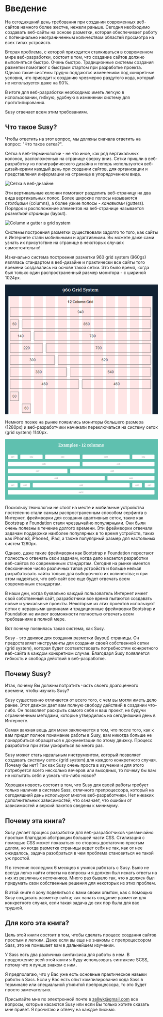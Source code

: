 # Введение

На сегодняшний день требования при создании современных веб-сайтов намного более жестче, нежели раньше. Сегодня необходимо создавать веб-сайты на основе разметки, которая обеспечивает работу с потенциально неограниченным количеством областей просмотра на всех типах устройств.

Вторая проблема, с которой приходится сталкиваться в современном мире веб-разработки, состоит в том, что создание сайтов должно выполняться быстро. Очень быстро. Традиционные системы создания разметки помогают с быстрым стартом при разработке проекта. Однако такие системы трудно поддаются изменениям под конкретные условия, что приводит к созданию чрезмерно раздутого кода, который не используется даже на 90%.

В итоге для веб-разработки необходимо иметь легкую в использовании, гибкую, удобную в изменении систему для прототипирования.

Susy отвечает всем этим требованиям.

## Что такое Susy?

Чтобы ответить на этот вопрос, мы должны сначала ответить на вопрос: "Что такое сетка?".

Сетка в веб-терминологии - не что иное, как ряд вертикальных колонок, расположенных на странице сверху вниз. Сетки пришли в веб-разработку из полиграфического дизайна и теперь используются веб-дизайнерами каждый день при создании сайтов, для организации и представления информации на странице в упорядоченном виде.

![Сетка в веб-дизайне](../images/grid-1.jpg "Сетка в веб-дизайне")

Эти вертикальные колонки помогают разделить веб-страницу на два вида вертикальных полос. Более широкие полосы называются _столбцами_ (columns), а более узкие полосы - _канавками_ (gutters). Порядок и расположение элементов на веб-странице называется _разметкой страницы_ (layout).

![Column и gutter в grid system](../images/grid-3.jpg "Column и gutter в grid system")

Системы построения разметки существовали задолго то того, как сайты в Интернете стали мобильными и адаптивными. Вы можете даже сами узнать их присутствие на странице в некоторых случаях самостоятельно!

Изначально система построения разметки 960 grid system (960gs) являлась стандартом в веб-дизайне и практически все сайты того времени создавались на основе такой сетки. Это было время, когда был только один распространенный размер монитора - с шириной 1024px.

![960 grid system](../images/960-grid-system-12-columns.png "960 grid system")

Немного позже на рынке появились мониторы большего размера (1280px) и веб-разработчики начинали переключаться на систему сеток (grid system) 1140px.

![1140 grid system](../images/1140-grid-system.png "1140 grid system")

Поскольку технологии не стоят на месте и мобильные устройства постепенно стали самым распространенным способом серфинга в Интернет, фреймворки для создания адаптивных сеток, такие как Bootstrap и Foundation стали чрезвычайно популярными. Они были очень полезны в течение долгого времени. Эти фреймворки отвечали задачам поддержки наиболее популярных в то время устройств, таких как iPhone3, iPhone4, iPad, а также популярный размер для настольных систем 1280px.

Однако, даже такие фреймворки как Bootstrap и Foundation перестают полностью отвечать свои задачам, когда дело касается разработки веб-сайтов по современным стандартам. Сегодня на рынке имеется бесконечное число различных типов устройств и больше нельзя разрабатывать сайты только для выборочного их количества; и при этом надеяться, что веб-сайт все еще будет отвечать всем современным стандартам.

В наши дни, когда буквально каждый пользователь Интернет имеет свой собственный сайт, разработчики все время пытаются создавать новые и уникальные проекты. Некоторые из этих проектов используют сетки с неравными ширинами и традиционные фреймворки Bootstrap и Foundation не имеют возможности полностью отвечать всем требованиям в полной мере.

Вот почему появилась такая система, как Susy.

Susy - это движок для создания разметки (layout) страницы. Он предоставляет инструменты для создания своей собственной сетки (grid system), которая будет соответствовать потребностям конкретного веб-сайта в каждом конкретном случае. Благодаря Susy появляется гибкость и свобода действий в веб-разработке.

## Почему Susy?

Итак, почему Вы должны потратить часть своего драгоценного времени, чтобы изучить Susy?

Susy существенно отличается от всего того, с чем вы могли иметь дело ранее. Этот движок дает вам полную свободу действий в создании что-либо. Он позволяет раскрыть самого себя и ваш проект, не будучи ограниченным методами, которые утвердились на сегодняшний день в Интернете.

Самая важная вещь для меня заключается в том, что после того, как к вам придет полное понимание работы в Susy, вам никогда больше не понадобиться обращаться к документации по этому движку. Процесс разработки при этом ускориться во много раз.

Susy может стать идеальным инструментом, который позволяет создавать систему сеток (grid system) для каждого конкретного случая. Почему бы нет? Так как Susy очень проста в изучении и для этого потребуется всего несколько вечеров или выходных, то почему бы вам не испытать себя и узнать что-либо новое?

Хорошая новость состоит в том, что Susy для своей работы требует только наличия в системе Sass, отличного препроцессора, который на сегодняшний день используют многие веб-разработчики. Нет никаких дополнительных зависимостей, что означает, что ошибки от зависимостей и версий пакетов сведены к минимуму.

## Почему эта книга?

Susy делает процесс разработки для веб-разработчиков чрезвычайно простым благодаря абстракции большей части CSS. Стилизация с помощью CSS может показаться со стороны достаточно простым делом, но когда разметка страницы ведет себя не так, как от нее ожидалось, задача разобраться в чем проблема становиться не такой уж простой.

Я в течение последних 6 месяцев я учился работать с Susy. Было не всегда легко найти ответы на вопросы и я должен был искать ответы на них из различных источников. Много раз бывало так, что я должен был придумать свои собственные решения для некоторых из этих проблем.

В этой книге я хочу поделиться с вами своим опытом, как с помощью Susy создавать разметку сайта; как начать создание разметки для конкретного случая, если такая задача до сих пор была для вас трудной.

## Для кого эта книга?

Цель этой книги состоит в том, чтобы сделать процесс создания сайтов простым и легким. Даже если вы еще не знакомы с препроцессором Sass, это не помешает вам в дальнейшем изучении.

У Sass есть два различных синтаксиса для работы в нем. В продолжение всей этой книги я буду использовать синтаксис SCSS, потому что я лучше знаком с ним.

Я предполагаю, что у Вас уже есть основные практическое навыки работы в Sass. Если у Вас есть опыт компилирования кода Sass в терминале или специальной утилитой препроцессора, то это будет просто замечательно.

Присылайте мне по электронной почте в zellwk@gmail.com все вопросы, которые касаются Susy или если Вы только хотите сказать мне привет. Я прочитаю и отвечу на каждое письмо.



